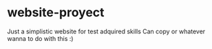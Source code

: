 # website-proyect
Just a simplistic website for test adquired skills
Can copy or whatever wanna to do with this :)

